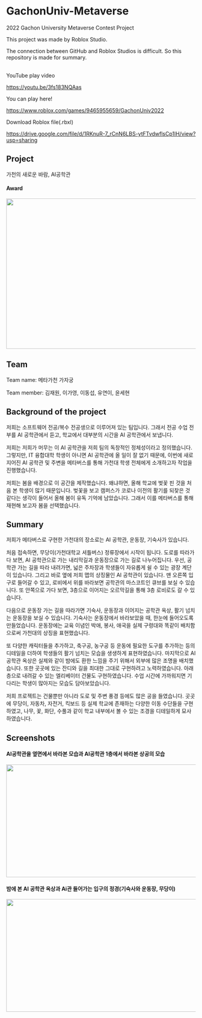 # GachonUniv-Metaverse
2022 Gachon University Metaverse Contest Project

This project was made by Roblox Studio.

The connection between GitHub and Roblox Studios is difficult. So this repository is made for summary.

<br>
YouTube play video

<https://youtu.be/3fs183NQAas>

You can play here!

<https://www.roblox.com/games/9465955659/GachonUniv2022>

Download Roblox file(.rbxl)

<https://drive.google.com/file/d/1RKnuR-7_rCnN6LBS-ytFTvdwflsCp1lH/view?usp=sharing>

## Project
가천의 새로운 바람, AI공학관
#### Award
<img src="https://user-images.githubusercontent.com/76763417/179164413-20521238-0293-456f-8a4c-2ee068a4e450.png" width=600 height=400>

## Team
Team name: 메타가천 가자궁

Team member: 김재원, 이가영, 이동섭, 유연이, 윤세현

## Background of the project
저희는 소프트웨어 전공/복수 전공생으로 이루어져 있는 팀입니다. 그래서 전공 수업 전부를 AI 공학관에서 듣고, 학교에서 대부분의 시간을 AI 공학관에서 보냅니다.

저희는 저희가 머무는 이 AI 공학관을 저희 팀의 독창적인 정체성이라고 정의했습니다. 그렇지만, IT 융합대학 학생이 아니면 AI 공학관에 올 일이 잘 없기 때문에, 이번에 새로 지어진 AI 공학관 및 주변을 메타버스를 통해 가천대 학생 전체에게 소개하고자 작업을 진행했습니다.

저희는 봄을 배경으로 이 공간을 제작했습니다. 왜냐하면, 올해 학교에 벚꽃 핀 것을 처음 본 학생이 많기 때문입니다. 벚꽃을 보고 캠퍼스가 코로나 이전의 활기를 되찾은 것 같다는 생각이 들어서 올해 봄이 유독 기억에 남았습니다. 그래서 이를 메타버스를 통해 재현해 보고자 봄을 선택했습니다.

## Summary
저희가 메타버스로 구현한 가천대의 장소로는 AI 공학관, 운동장, 기숙사가 있습니다.

처음 접속하면, 무당이(가천대학교 셔틀버스) 정류장에서 시작이 됩니다. 도로를 따라가다 보면, AI 공학관으로 가는 내리막길과 운동장으로 가는 길로 나누어집니다. 우선, 공학관 가는 길을 따라 내려가면, 넓은 주차장과 학생들이 자유롭게 쉴 수 있는 광장 계단이 있습니다. 그리고 바로 옆에 저희 맵의 상징물인 AI 공학관이 있습니다. 맨 오른쪽 입구로 들어갈 수 있고, 로비에서 위를 바라보면 공학관의 마스코트인 큐브를 보실 수 있습니다. 또 안쪽으로 가다 보면, 3층으로 이어지는 오르막길을 통해 3층 로비로도 갈 수 있습니다. 

다음으로 운동장 가는 길을 따라가면 기숙사, 운동장과 이어지는 공학관 옥상, 활기 넘치는 운동장을 보실 수 있습니다. 기숙사는 운동장에서 바라보았을 때, 한눈에 들어오도록 만들었습니다. 운동장에는 교육 이념인 박애, 봉사, 애국을 실제 구령대와 똑같이 배치함으로써 가천대의 상징을 표현했습니다.

또 다양한 캐릭터들을 추가하고, 축구공, 농구공 등 운동에 필요한 도구를 추가하는 등의 디테일을 더하여 학생들의 활기 넘치는 모습을 생생하게 표현하였습니다. 마지막으로 AI 공학관 옥상은 실제와 같이 밤에도 환한 느낌을 주기 위해서 외부에 많은 조명을 배치했습니다. 또한 곳곳에 있는 잔디와 길을 최대한 그대로 구현하려고 노력하였습니다. 아래층으로 내려갈 수 있는 엘리베이터 건물도 구현하였습니다. 수업 시간에 가까워지면 기다리는 학생이 많아지는 모습도 담아보았습니다.

저희 프로젝트는 건물뿐만 아니라 도로 및 주변 풍경 등에도 많은 공을 들였습니다. 곳곳에 무당이, 자동차, 자전거, 킥보드 등 실제 학교에 존재하는 다양한 이동 수단들을 구현하였고, 나무, 꽃, 화단, 수풀과 같이 학교 내부에서 볼 수 있는 조경을 디테일하게 묘사하였습니다.

## Screenshots
#### AI공학관을 옆면에서 바라본 모습과 AI공학관 1층에서 바라본 상공의 모습
<img src="https://user-images.githubusercontent.com/76763417/179162124-71a6cd71-c317-4080-96c1-58378deeb726.png" width=1200 height=300>

#### 밤에 본 AI 공학관 옥상과 Ai관 들어가는 입구의 정경(기숙사와 운동장, 무당이)
<img src="https://user-images.githubusercontent.com/76763417/179162666-447fa446-dfb3-494c-9be2-74291012f605.png" width=1200 height=300>

